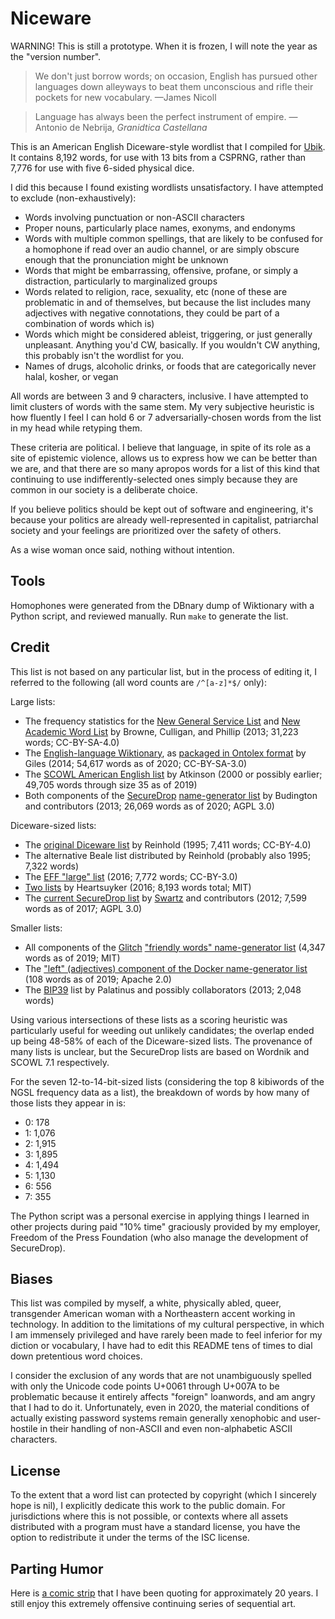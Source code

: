 # Niceware

WARNING! This is still a prototype. When it is frozen, I will note
the year as the "version number".

> We don't just borrow words; on occasion, English has pursued other
> languages down alleyways to beat them unconscious and rifle their
> pockets for new vocabulary. —James Nicoll

> Language has always been the perfect instrument of empire. —Antonio
> de Nebrija, _Granidtica Castellana_

This is an American English Diceware-style wordlist that I compiled for
[Ubik](https://github.com/maeveynot/ubik). It contains 8,192 words, for
use with 13 bits from a CSPRNG, rather than 7,776 for use with five
6-sided physical dice.

I did this because I found existing wordlists unsatisfactory. I have
attempted to exclude (non-exhaustively):

- Words involving punctuation or non-ASCII characters
- Proper nouns, particularly place names, exonyms, and endonyms
- Words with multiple common spellings, that are likely to be confused
  for a homophone if read over an audio channel, or are simply obscure
  enough that the pronunciation might be unknown
- Words that might be embarrassing, offensive, profane, or simply a
  distraction, particularly to marginalized groups
- Words related to religion, race, sexuality, etc (none of these are
  problematic in and of themselves, but because the list includes many
  adjectives with negative connotations, they could be part of a
  combination of words which is)
- Words which might be considered ableist, triggering, or just generally
  unpleasant. Anything you'd CW, basically. If you wouldn't CW anything,
  this probably isn't the wordlist for you.
- Names of drugs, alcoholic drinks, or foods that are categorically
  never halal, kosher, or vegan

All words are between 3 and 9 characters, inclusive. I have attempted to
limit clusters of words with the same stem. My very subjective heuristic
is how fluently I feel I can hold 6 or 7 adversarially-chosen words from
the list in my head while retyping them.

These criteria are political. I believe that language, in spite of its
role as a site of epistemic violence, allows us to express how we can be
better than we are, and that there are so many apropos words for a list
of this kind that continuing to use indifferently-selected ones simply
because they are common in our society is a deliberate choice.

If you believe politics should be kept out of software and engineering,
it's because your politics are already well-represented in capitalist,
patriarchal society and your feelings are prioritized over the safety of
others.

As a wise woman once said, nothing without intention.

## Tools

Homophones were generated from the DBnary dump of Wiktionary with a
Python script, and reviewed manually. Run `make` to generate the list.

## Credit

This list is not based on any particular list, but in the process of
editing it, I referred to the following (all word counts are
`/^[a-z]*$/` only):

Large lists:

- The frequency statistics for the [New General Service
  List](http://www.newgeneralservicelist.org/) and [New Academic Word
  List](http://www.newgeneralservicelist.org/nawl-new-academic-word-list)
  by Browne, Culligan, and Phillip (2013; 31,223 words; CC-BY-SA-4.0)
- The [English-language Wiktionary](https://en.wiktionary.org/), as
  [packaged in Ontolex format](http://kaiko.getalp.org/about-dbnary/) by
  Giles (2014; 54,617 words as of 2020; CC-BY-SA-3.0)
- The [SCOWL American English list](http://wordlist.aspell.net/) by
  Atkinson (2000 or possibly earlier; 49,705 words through size 35 as of
  2019)
- Both components of the [SecureDrop](https://securedrop.org/)
  [name-generator
  list](https://github.com/freedomofpress/securedrop/tree/stable/securedrop/dictionaries)
  by Budington and contributors (2013; 26,069 words as of 2020; AGPL
  3.0)

Diceware-sized lists:

- The [original Diceware
  list](https://theworld.com/~reinhold/diceware.html) by Reinhold (1995;
  7,411 words; CC-BY-4.0)
- The alternative Beale list distributed by Reinhold (probably also
  1995; 7,322 words)
- The [EFF "large"
  list](https://www.eff.org/deeplinks/2016/07/new-wordlists-random-passphrases)
  (2016; 7,772 words; CC-BY-3.0)
- [Two lists](https://github.com/heartsucker/diceware) by Heartsuyker
  (2016; 8,193 words total; MIT)
- The [current SecureDrop
  list](https://github.com/freedomofpress/securedrop/tree/stable/securedrop/wordlists)
  by [Swartz](http://www.rememberaaronsw.com/) and contributors (2012;
  7,599 words as of 2017; AGPL 3.0)

Smaller lists:

- All components of the [Glitch](https://glitch.com/) ["friendly words"
  name-generator list](https://github.com/glitchdotcom/friendly-words)
  (4,347 words as of 2019; MIT)
- The ["left" (adjectives) component of the Docker name-generator
  list](https://github.com/moby/moby/blob/HEAD/pkg/namesgenerator/names-generator.go)
  (108 words as of 2019; Apache 2.0)
- The
  [BIP39](https://github.com/bitcoin/bips/blob/master/bip-0039.mediawiki)
  list by Palatinus and possibly collaborators (2013; 2,048 words)

Using various intersections of these lists as a scoring heuristic was
particularly useful for weeding out unlikely candidates; the overlap
ended up being 48-58% of each of the Diceware-sized lists. The
provenance of many lists is unclear, but the SecureDrop lists are based
on Wordnik and SCOWL 7.1 respectively.

For the seven 12-to-14-bit-sized lists (considering the top 8 kibiwords
of the NGSL frequency data as a list), the breakdown of words by how
many of those lists they appear in is:

- 0: 178
- 1: 1,076
- 2: 1,915
- 3: 1,895
- 4: 1,494
- 5: 1,130
- 6: 556
- 7: 355

The Python script was a personal exercise in applying things I learned
in other projects during paid "10% time" graciously provided by my
employer, Freedom of the Press Foundation (who also manage the
development of SecureDrop).

## Biases

This list was compiled by myself, a white, physically abled, queer,
transgender American woman with a Northeastern accent working in
technology. In addition to the limitations of my cultural perspective,
in which I am immensely privileged and have rarely been made to feel
inferior for my diction or vocabulary, I have had to edit this README
tens of times to dial down pretentious word choices.

I consider the exclusion of any words that are not unambiguously spelled
with only the Unicode code points U+0061 through U+007A to be
problematic because it entirely affects "foreign" loanwords, and am
angry that I had to do it. Unfortunately, even in 2020, the material
conditions of actually existing password systems remain generally
xenophobic and user-hostile in their handling of non-ASCII and even
non-alphabetic ASCII characters.

## License

To the extent that a word list can protected by copyright (which I
sincerely hope is nil), I explicitly dedicate this work to the public
domain. For jurisdictions where this is not possible, or contexts where
all assets distributed with a program must have a standard license, you
have the option to redistribute it under the terms of the ISC license.

## Parting Humor

Here is [a comic strip](https://www.bonequest.com/381) that I have been
quoting for approximately 20 years. I still enjoy this extremely
offensive continuing series of sequential art.

